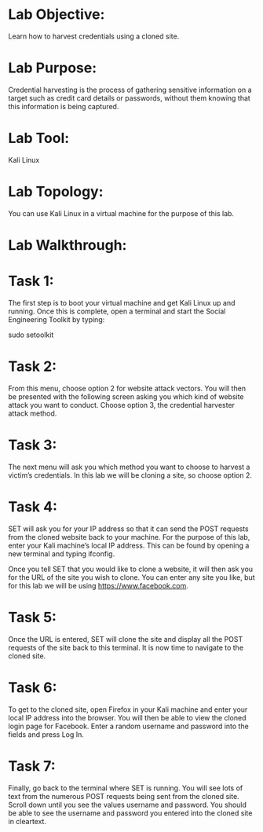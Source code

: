 # Lab Objective:

Learn how to harvest credentials using a cloned site.

# Lab Purpose:

Credential harvesting is the process of gathering sensitive information on a target such as credit card details or passwords, without them knowing that this information is being captured.

# Lab Tool:

Kali Linux

# Lab Topology:

You can use Kali Linux in a virtual machine for the purpose of this lab.

# Lab Walkthrough:

# Task 1:
The first step is to boot your virtual machine and get Kali Linux up and running. Once this is complete, open a terminal and start the Social Engineering Toolkit by typing:

sudo setoolkit


# Task 2:
From this menu, choose option 2 for website attack vectors. You will then be presented with the following screen asking you which kind of website attack you want to conduct. Choose option 3, the credential harvester attack method.



# Task 3:
The next menu will ask you which method you want to choose to harvest a victim’s credentials. In this lab we will be cloning a site, so choose option 2.


# Task 4:
SET will ask you for your IP address so that it can send the POST requests from the cloned website back to your machine. For the purpose of this lab, enter your Kali machine’s local IP address. This can be found by opening a new terminal and typing ifconfig.

Once you tell SET that you would like to clone a website, it will then ask you for the URL of the site you wish to clone. You can enter any site you like, but for this lab we will be using https://www.facebook.com.


# Task 5:
Once the URL is entered, SET will clone the site and display all the POST requests of the site back to this terminal. It is now time to navigate to the cloned site.



# Task 6:
To get to the cloned site, open Firefox in your Kali machine and enter your local IP address into the browser. You will then be able to view the cloned login page for Facebook. Enter a random username and password into the fields and press Log In.



# Task 7:
Finally, go back to the terminal where SET is running. You will see lots of text from the numerous POST requests being sent from the cloned site. Scroll down until you see the values username and password. You should be able to see the username and password you entered into the cloned site in cleartext.